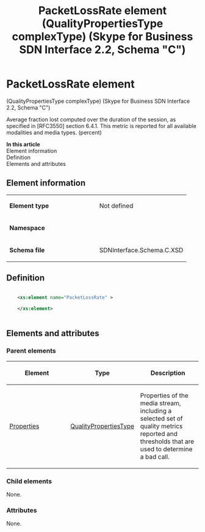 ﻿---
title: PacketLossRate element (QualityPropertiesType complexType) (Skype for Business SDN Interface 2.2, Schema "C")
TOCTitle: PacketLossRate element
ms:assetid: 04e3662c-3ff1-0ddb-22e4-83f51a584faa
ms:mtpsurl: https://msdn.microsoft.com/en-us/library/Mt404807(v=office.16)
ms:contentKeyID: 68250718
ms.date: 08/24/2015
mtps_version: v=office.16
dev_langs:
- xml
---

# PacketLossRate element 

(QualityPropertiesType complexType) (Skype for Business SDN Interface 2.2, Schema \"C\")

Average fraction lost computed over the duration of the session, as specified in \[RFC3550\] section 6.4.1. This metric is reported for all available modalities and media types. (percent)

**In this article**  
Element information  
Definition  
Elements and attributes  

## Element information

<table>
<colgroup>
<col style="width: 50%" />
<col style="width: 50%" />
</colgroup>
<tbody>
<tr class="odd">
<td><p><strong>Element type</strong></p></td>
<td><p>Not defined</p></td>
</tr>
<tr class="even">
<td><p><strong>Namespace</strong></p></td>
<td><p></p></td>
</tr>
<tr class="odd">
<td><p><strong>Schema file</strong></p></td>
<td><p>SDNInterface.Schema.C.XSD</p></td>
</tr>
</tbody>
</table>


## Definition

```xml

    <xs:element name="PacketLossRate" >
    
    </xs:element>
  
```

## Elements and attributes

### Parent elements

<table>
<colgroup>
<col style="width: 33%" />
<col style="width: 33%" />
<col style="width: 33%" />
</colgroup>
<thead>
<tr class="header">
<th><p>Element</p></th>
<th><p>Type</p></th>
<th><p>Description</p></th>
</tr>
</thead>
<tbody>
<tr class="odd">
<td><p><a href="properties-element-qualitytype-complextype-skype-for-business-sdn-interface-2-2-schema-c.md">Properties</a></p></td>
<td><p><a href="qualitypropertiestype-complextype-skype-for-business-sdn-interface-2-2-schema-c.md">QualityPropertiesType</a></p></td>
<td><p>Properties of the media stream, including a selected set of quality metrics reported and thresholds that are used to determine a bad call.</p></td>
</tr>
</tbody>
</table>


### Child elements

None.

### Attributes

None.

